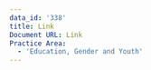 ```yaml
---
data_id: '338'
title: Link
Document URL: Link
Practice Area:
  - 'Education, Gender and Youth'
---
```

